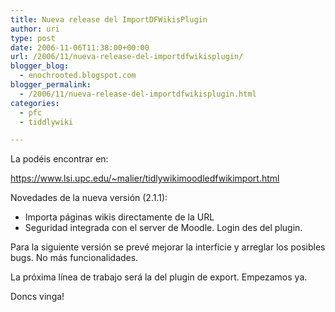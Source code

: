 ```yaml
---
title: Nueva release del ImportDFWikisPlugin
author: uri
type: post
date: 2006-11-06T11:38:00+00:00
url: /2006/11/nueva-release-del-importdfwikisplugin/
blogger_blog:
  - enochrooted.blogspot.com
blogger_permalink:
  - /2006/11/nueva-release-del-importdfwikisplugin.html
categories:
  - pfc
  - tiddlywiki

---
```

La podéis encontrar en:

<https://www.lsi.upc.edu/~malier/tidlywikimoodledfwikimport.html>

Novedades de la nueva versión (2.1.1):  
- Importa páginas wikis directamente de la URL  
- Seguridad integrada con el server de Moodle. Login des del plugin.

Para la siguiente versión se prevé mejorar la interfície y arreglar los posibles bugs. No más funcionalidades.

La próxima línea de trabajo será la del plugin de export. Empezamos ya.

Doncs vinga!